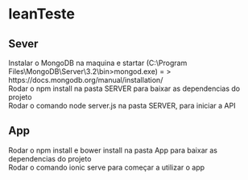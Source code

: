 # leanTeste

<h2>Sever</h2>
Instalar o MongoDB na maquina e startar (C:\Program Files\MongoDB\Server\3.2\bin>mongod.exe)  = > https://docs.mongodb.org/manual/installation/</br>
Rodar o npm install na pasta SERVER para baixar as dependencias do projeto</br>
Rodar o comando node server.js na pasta SERVER, para iniciar a API </br>

<h2>App</h2>
Rodar o npm install e bower install na pasta App para baixar as dependencias do projeto</br>
Rodar o comando ionic serve para começar a utilizar o app</br>

